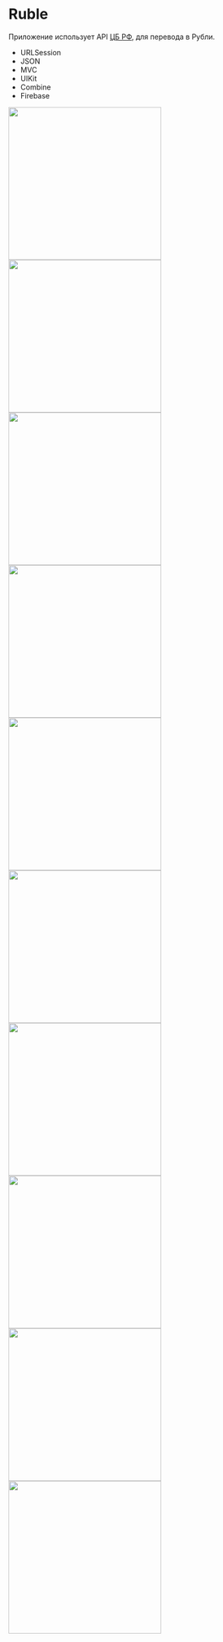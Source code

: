 # Ruble

Приложение использует API [ЦБ РФ](https://www.cbr-xml-daily.ru), для перевода в Рубли.

- URLSession
- JSON
- MVC
- UIKit
- Combine
- Firebase

<img src="https://user-images.githubusercontent.com/81886542/148717354-ec41fff8-7914-401c-90fe-6c18c79882c1.png" width="300" />

<img src="https://user-images.githubusercontent.com/81886542/151224221-64873c74-f6b2-472f-8c89-a8f4f34986e1.png" width="300" />

<img src="https://user-images.githubusercontent.com/81886542/151224201-3e4cb487-a140-4735-b105-aa9bfc8dedf8.png" width="300" />

<img src="https://user-images.githubusercontent.com/81886542/151224186-aabc79cf-ba97-45ea-84cd-5b923ce36264.png" width="300" />

<img src="https://user-images.githubusercontent.com/81886542/151225211-01b0a8d4-c68a-4574-9497-40d8914e68e5.png" width="300" />

<img src="https://user-images.githubusercontent.com/81886542/151224050-39365ca5-30bb-4650-b2f7-db899f0338b6.png" width="300" />

<img src="https://user-images.githubusercontent.com/81886542/151224055-8e09dbec-a761-48f0-aca8-1ee57c550122.png" width="300" />





<img src="https://user-images.githubusercontent.com/81886542/148717425-15b283d3-d423-4b56-bdd0-175c45917a5a.png" width="300" />


<img src="https://user-images.githubusercontent.com/81886542/148726199-25e7e9e4-c4d0-45ea-92ee-b001935ff13e.png" width="300" />


<img src="https://user-images.githubusercontent.com/81886542/148955546-17a92b47-1bcb-4050-82b2-595e301ff559.png" width="300" />

